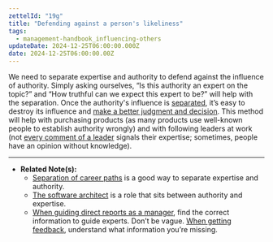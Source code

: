 ```yaml
---
zettelId: "19g"
title: "Defending against a person's likeliness"
tags:
  - management-handbook_influencing-others
updateDate: 2024-12-25T06:00:00.000Z
date: 2024-12-25T06:00:00.00Z
---
```



We need to separate expertise and authority to defend against the influence of authority. Simply asking ourselves, “Is this authority an expert on the topic?” and “How truthful can we expect this expert to be?” will help with the separation. Once the authority's influence is [separated](/notes/9/), it’s easy to destroy its influence and [make a better judgment and decision](/notes/80/). This method will help with purchasing products (as many products use well-known people to establish authority wrongly) and with following leaders at work (not [every comment of a leader](/notes/19e/) signals their expertise; sometimes, people have an opinion without knowledge).

---

- **Related Note(s):**
  - [Separation of career paths](/notes/10/) is a good way to separate expertise and authority.
  - [The software architect](/notes/43/) is a role that sits between authority and expertise.
  - [When guiding direct reports as a manager](/notes/53/), find the correct information to guide experts. Don’t be vague. [When getting feedback](/notes/40/), understand what information you’re missing.
